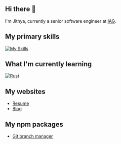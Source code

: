 ## Hi there 👋

<!--
**jithyan/jithyan** is a ✨ _special_ ✨ repository because its `README.md` (this file) appears on your GitHub profile.

Here are some ideas to get you started:

- 🔭 I’m currently working on ...
- 🌱 I’m currently learning ...
- 👯 I’m looking to collaborate on ...
- 🤔 I’m looking for help with ...
- 💬 Ask me about ...
- 📫 How to reach me: ...
- 😄 Pronouns: ...
- ⚡ Fun fact: ...
-->

I'm Jithya, currently a senior software engineer at [IAG](https://www.iag.com.au/about-us).

## My primary skills

[![My Skills](https://skillicons.dev/icons?i=ts,nodejs,react&perline=3)](https://skillicons.dev)

## What I'm currently learning

[![Rust](https://skillicons.dev/icons?i=rust&perline=3)](https://skillicons.dev)

## My websites

- [Resume](https://jithyan.github.io/resume/)
- [Blog](https://jithyan.github.io/blog/)

## My npm packages

- [Git branch manager](https://www.npmjs.com/package/@jithyan/git-branch-manager)
